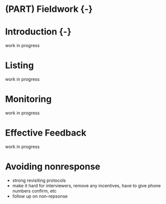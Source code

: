 
# (PART) Fieldwork {-}


# Introduction {-}

work in progress

# Listing

work in progress

# Monitoring

work in progress

# Effective Feedback

work in progress

# Avoiding nonresponse

- strong revisiting protocols 
- make it hard for interviewers, remove any incentives, have to give phone numbers confirm, etc  
- follow up on non-repsonse
